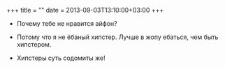 +++
title = ""
date = 2013-09-03T13:10:00+03:00
+++

- Почему тебе не нравится айфон?


- Потому что я не ёбаный хипстер. Лучше в жопу ебаться, чем быть хипстером.


- Хипстеры суть содомиты же!


